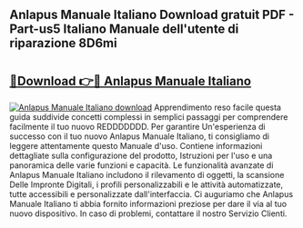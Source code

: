 ## Anlapus Manuale Italiano Download gratuit PDF - Part-us5 Italiano Manuale dell'utente di riparazione 8D6mi

# <h2><a href="http://dfcgi2.blite.top/?on=Anlapus+Manuale+Italiano">🔗Download 👉🔴 Anlapus Manuale Italiano</a></h2>

[![Anlapus Manuale Italiano download](https://i.imgur.com/lujVjoI.png)](http://dfcgi2.blite.top/?on=Anlapus+Manuale+Italiano)
Apprendimento reso facile questa guida suddivide concetti complessi in semplici passaggi per comprendere facilmente il tuo nuovo REDDDDDDD. Per garantire Un'esperienza di successo con il tuo nuovo Anlapus Manuale Italiano, ti consigliamo di leggere attentamente questo Manuale d'uso. Contiene informazioni dettagliate sulla configurazione del prodotto, Istruzioni per l'uso e una panoramica delle varie funzioni e capacità. Le funzionalità avanzate di Anlapus Manuale Italiano includono il rilevamento di oggetti, la scansione Delle Impronte Digitali, i profili personalizzabili e le attività automatizzate, tutte accessibili e personalizzate dall'interfaccia. Ci auguriamo che Anlapus Manuale Italiano ti abbia fornito informazioni preziose per dare il via al tuo nuovo dispositivo. In caso di problemi, contattare il nostro Servizio Clienti.
